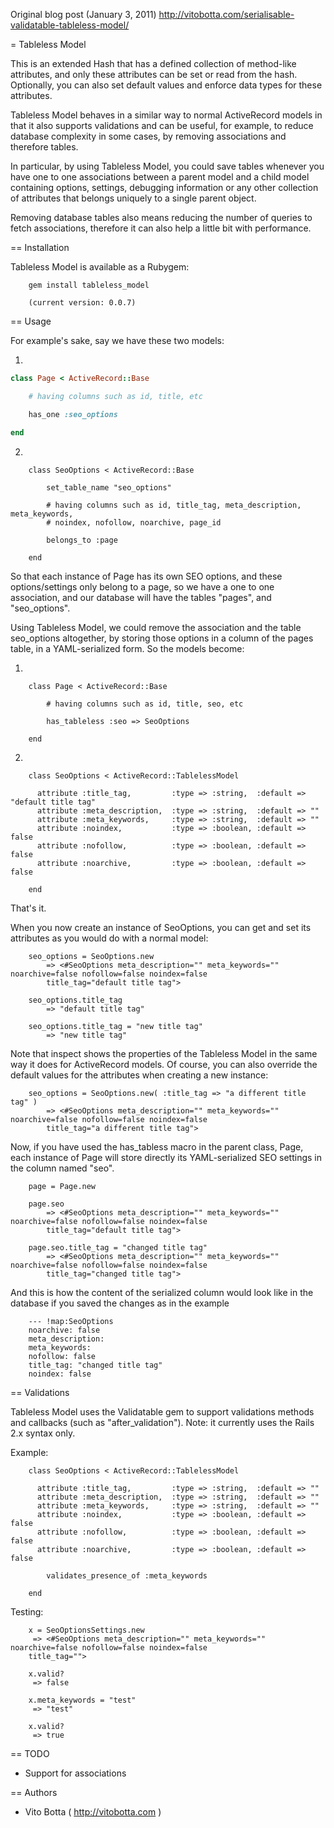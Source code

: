 Original blog post (January 3, 2011)
http://vitobotta.com/serialisable-validatable-tableless-model/


= Tableless Model

This is an extended Hash that has a defined collection of method-like attributes, and only these attributes can be set or read from the hash. 
Optionally, you can also set default values and enforce data types for these attributes.

Tableless Model behaves in a similar way to normal ActiveRecord models in that it also supports validations and can be useful, for example, to reduce database complexity in some cases, by removing associations and therefore tables. 

In particular, by using Tableless Model, you could save tables whenever you have one to one associations between a parent model and a child model containing options, settings, debugging information or any other collection of attributes that belongs uniquely to a single parent object.

Removing database tables also means reducing the number of queries to fetch associations, therefore it can also help a little bit with performance.


== Installation

Tableless Model is available as a Rubygem:

		gem install tableless_model

		(current version: 0.0.7)
		

== Usage

For example's sake, say we have these two models:

1)

``` ruby
class Page < ActiveRecord::Base

	# having columns such as id, title, etc

	has_one :seo_options

end
```

2) 

		class SeoOptions < ActiveRecord::Base

			set_table_name "seo_options"

			# having columns such as id, title_tag, meta_description, meta_keywords, 
			# noindex, nofollow, noarchive, page_id

			belongs_to :page

		end


So that each instance of Page has its own SEO options, and these options/settings only belong to a page, so we have a one to one association, and our database will have the tables "pages", and "seo_options".

Using Tableless Model, we could remove the association and the table seo_options altogether, by storing those options in a column of the pages table, in a YAML-serialized form. So the models become:


1)

		class Page < ActiveRecord::Base

			# having columns such as id, title, seo, etc

			has_tableless :seo => SeoOptions
	
		end

2) 

		class SeoOptions < ActiveRecord::TablelessModel

		  attribute :title_tag,         :type => :string,  :default => "default title tag"
		  attribute :meta_description,  :type => :string,  :default => ""  
		  attribute :meta_keywords,     :type => :string,  :default => ""  
		  attribute :noindex,           :type => :boolean, :default => false 
		  attribute :nofollow,          :type => :boolean, :default => false 
		  attribute :noarchive,         :type => :boolean, :default => false 

		end


That's it. 

When you now create an instance of SeoOptions, you can get and set its attributes as you would do with a normal model:

		seo_options = SeoOptions.new
		 	=> <#SeoOptions meta_description="" meta_keywords="" noarchive=false nofollow=false noindex=false
		 	title_tag="default title tag">

		seo_options.title_tag
			=> "default title tag"

		seo_options.title_tag = "new title tag"
			=> "new title tag"
			
Note that inspect	shows the properties of the Tableless Model in the same way it does for ActiveRecord models.
Of course, you can also override the default values for the attributes when creating a new instance:

		seo_options = SeoOptions.new( :title_tag => "a different title tag" )
		 	=> <#SeoOptions meta_description="" meta_keywords="" noarchive=false nofollow=false noindex=false 
			title_tag="a different title tag">

Now, if you have used the has_tabless macro in the parent class, Page, each instance of Page will store directly its YAML-serialized SEO settings in the column named "seo". 

		page = Page.new
		
		page.seo
		 	=> <#SeoOptions meta_description="" meta_keywords="" noarchive=false nofollow=false noindex=false
		 	title_tag="default title tag">

		page.seo.title_tag = "changed title tag"
		 	=> <#SeoOptions meta_description="" meta_keywords="" noarchive=false nofollow=false noindex=false
		 	title_tag="changed title tag">


And this is how the content of the serialized column would look like in the database if you saved the changes as in the example

		--- !map:SeoOptions 
		noarchive: false
		meta_description: 
		meta_keywords: 
		nofollow: false
		title_tag: "changed title tag"
		noindex: false


== Validations

Tableless Model uses the Validatable gem to support validations methods and callbacks (such as "after_validation").
Note: it currently uses the Rails 2.x syntax only.

Example:


		class SeoOptions < ActiveRecord::TablelessModel

		  attribute :title_tag,         :type => :string,  :default => ""
		  attribute :meta_description,  :type => :string,  :default => ""  
		  attribute :meta_keywords,     :type => :string,  :default => ""  
		  attribute :noindex,           :type => :boolean, :default => false 
		  attribute :nofollow,          :type => :boolean, :default => false 
		  attribute :noarchive,         :type => :boolean, :default => false 

			validates_presence_of :meta_keywords
			
		end


Testing:

		x = SeoOptionsSettings.new
		 => <#SeoOptions meta_description="" meta_keywords="" noarchive=false nofollow=false noindex=false 
		title_tag="">

		x.valid?
		 => false
		
		x.meta_keywords = "test"
		 => "test"
		
		x.valid?
		 => true 


== TODO

* Support for associations


== Authors

* Vito Botta ( http://vitobotta.com )

